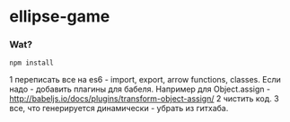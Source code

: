 # ellipse-game

### Wat?

```cli
npm install
```

1 переписать все на es6 - import, export, arrow functions, classes. Если надо - добавить плагины для бабеля. Например для Object.assign - http://babeljs.io/docs/plugins/transform-object-assign/
2 чистить код.
3 все, что генерируется динамически - убрать из гитхаба.